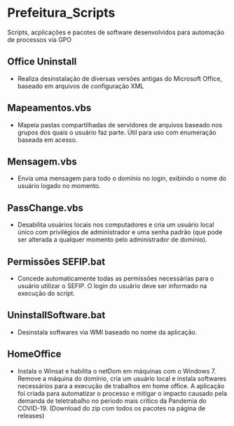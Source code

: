 # Prefeitura_Scripts
Scripts, acplicações e pacotes de software desenvolvidos para automação de processos via GPO


Office Uninstall 
-----------------
- Realiza desinstalação de diversas versões antigas do Microsoft Office, baseado em arquivos de configuração XML

Mapeamentos.vbs 
-----------------
- Mapeia pastas compartilhadas de servidores de arquivos baseado nos grupos dos quais o usuário faz parte. Útil para uso com enumeração baseada em acesso.

Mensagem.vbs 
-----------------
- Envia uma mensagem para todo o domínio no login, exibindo o nome do usuário logado no momento.

PassChange.vbs
-----------------
- Desabilita usuários locais nos computadores e cria um usuário local único com privilégios de administrador e uma senha padrão (que pode ser alterada a qualquer momento pelo administrador de domínio).
 
Permissões SEFIP.bat
-----------------
- Concede automaticamente todas as permissões necessárias para o usuário utilizar o SEFIP. O login do usuário deve ser informado na execução do script.

UninstallSoftware.bat
-----------------
- Desinstala softwares via WMI baseado no nome da aplicação.

HomeOffice
-----------------
- Instala o Winsat e habilita o netDom em máquinas com o Windows 7. Remove a máquina do domínio, cria um usuário local e instala softwares necessários para a execução de trabalhos em home office. A aplicação foi criada para automatizar o processo e mitigar o impacto causado pela demanda de teletrabalho no período mais crítico da Pandemia do COVID-19. (Download do zip com todos os pacotes na página de releases)
